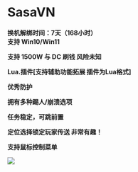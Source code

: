 # SasaVN

**换机解绑时间：7天（168小时）**\
**支持 Win10/Win11**

**支持 1500W 与 DC 刷钱 风险未知**

**Lua.插件[支持辅助功能拓展 插件为Lua格式]**

**优秀防护**

**拥有多种踢人/崩溃选项**

**任务稳定，可跳前置**

**定位选择锁定玩家传送 非常有趣！**

**支持鼠标控制菜单**

![](../../.gitbook/assets/SasaVN.jpg)
